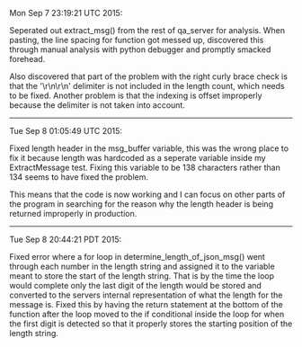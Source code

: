 Mon Sep  7 23:19:21 UTC 2015:

Seperated out extract_msg() from the rest of qa_server for analysis. 
When pasting, the line spacing for function got messed up, discovered
this through manual analysis with python debugger and promptly smacked
forehead.

Also discovered that part of the problem with the right curly brace check 
is that the '\r\n\r\n' delimiter is not included in the length count, which
needs to be fixed. Another problem is that the indexing is offset improperly
because the delimiter is not taken into account.

----

Tue Sep  8 01:05:49 UTC 2015:

Fixed length header in the msg_buffer variable, this was the wrong place to fix it
because length was hardcoded as a seperate variable inside my ExtractMessage test.
Fixing this variable to be 138 characters rather than 134 seems to have fixed the
problem.

This means that the code is now working and I can focus on other parts of the program
in searching for the reason why the length header is being returned improperly in 
production.

----

Tue Sep  8 20:44:21 PDT 2015:

Fixed error where a for loop in determine_length_of_json_msg() went through each
number in the length string and assigned it to the variable meant to store the 
start of the length string. That is by the time the loop would complete only the
last digit of the length would be stored and converted to the servers internal
representation of what the length for the message is. Fixed this by having the
return statement at the bottom of the function after the loop moved to the if
conditional inside the loop for when the first digit is detected so that it
properly stores the starting position of the length string.